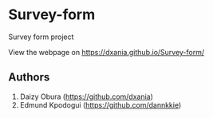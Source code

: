 # Survey-form
Survey form project

View the webpage on https://dxania.github.io/Survey-form/

## Authors
1. Daizy Obura     (https://github.com/dxania)
2. Edmund Kpodogui (https://github.com/dannkkie)
